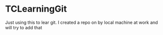 # TCLearningGit
Just using this to lear git. I created a repo on by local machine at work and will try to add that
